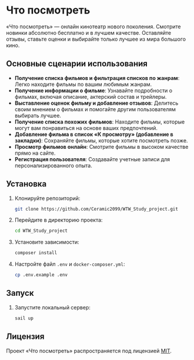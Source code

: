 # Что посмотреть

«Что посмотреть» — онлайн кинотеатр нового поколения. Смотрите новинки абсолютно бесплатно и в лучшем качестве. Оставляйте отзывы, ставьте оценки и выбирайте только лучшее из мира большого кино.

## Основные сценарии использования

- **Получение списка фильмов и фильтрация списков по жанрам**: Легко находите фильмы по вашим любимым жанрам.
- **Получение информации о фильме**: Узнавайте подробности о фильмах, включая описание, актерский состав и трейлеры.
- **Выставление оценок фильму и добавление отзывов**: Делитесь своим мнением о фильмах и помогайте другим пользователям выбирать лучшее.
- **Получение списка похожих фильмов**: Находите фильмы, которые могут вам понравиться на основе ваших предпочтений.
- **Добавление фильма в список «К просмотру» (добавление в закладки)**: Сохраняйте фильмы, которые хотите посмотреть позже.
- **Просмотр фильмов онлайн**: Смотрите фильмы в высоком качестве прямо на сайте.
- **Регистрация пользователя**: Создавайте учетные записи для персонализированного опыта.

## Установка

1. Клонируйте репозиторий:
    ```sh
    git clone https://github.com/Ceramic2099/WTW_Study_project.git
    ```
2. Перейдите в директорию проекта:
    ```sh
    cd WTW_Study_project
    ```
3. Установите зависимости:
    ```sh
    composer install
    ```
4. Настройте файл `.env` и `docker-composer.yml`:
    ```sh
    cp .env.example .env
    ```
## Запуск

1. Запустите локальный сервер:
    ```sh
    sail up
    ```

## Лицензия

Проект «Что посмотреть» распространяется под лицензией [MIT](LICENSE).